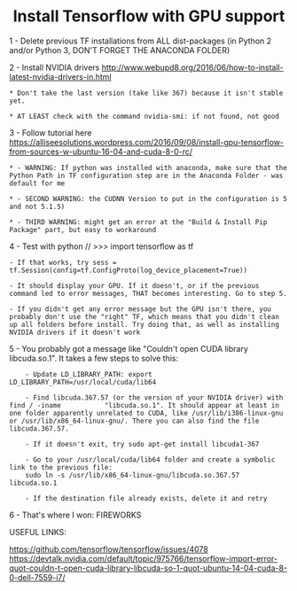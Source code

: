 <h1 style="text-align:center";> Install Tensorflow with GPU support</h1>

1 - Delete previous TF installations from ALL dist-packages (in Python 2 and/or Python 3, DON'T FORGET THE ANACONDA FOLDER)


2 - Install NVIDIA drivers http://www.webupd8.org/2016/06/how-to-install-latest-nvidia-drivers-in.html

	* Don't take the last version (take like 367) because it isn't stable yet.

	* AT LEAST check with the command nvidia-smi: if not found, not good


3 - Follow tutorial here https://alliseesolutions.wordpress.com/2016/09/08/install-gpu-tensorflow-from-sources-w-ubuntu-16-04-and-cuda-8-0-rc/

	* - WARNING: If python was installed with anaconda, make sure that the Python Path in TF configuration step are in the Anaconda Folder - was default for me

	* - SECOND WARNING: the CUDNN Version to put in the configuration is 5 and not 5.1.5)

	* - THIRD WARNING: might get an error at the "Build & Install Pip Package" part, but easy to workaround


4 - Test with python // >>> import tensorflow as tf

	- If that works, try sess = tf.Session(config=tf.ConfigProto(log_device_placement=True))
	
	- It should display your GPU. If it doesn't, or if the previous command led to error messages, THAT becomes interesting. Go to step 5.

	- If you didn't get any error message but the GPU isn't there, you probably don't use the "right" TF, which means that you didn't clean up all folders before install. Try doing that, as well as installing NVIDIA drivers if it doesn't work


5 - You probably got a message like "Couldn't open CUDA library libcuda.so.1". It takes a few steps to solve this:

		- Update LD_LIBRARY_PATH: export LD_LIBRARY_PATH=/usr/local/cuda/lib64

		- Find libcuda.367.57 (or the version of your NVIDIA driver) with find / -iname 		  "libcuda.so.1". It should appear at least in one folder apparently unrelated to CUDA, like /usr/lib/i386-linux-gnu or /usr/lib/x86_64-linux-gnu/. There you can also find the file libcuda.367.57.

		- If it doesn't exit, try sudo apt-get install libcuda1-367

		- Go to your /usr/local/cuda/lib64 folder and create a symbolic link to the previous file: 
		sudo ln -s /usr/lib/x86_64-linux-gnu/libcuda.so.367.57 libcuda.so.1

		- If the destination file already exists, delete it and retry

6 - That's where I won: FIREWORKS


USEFUL LINKS:

https://github.com/tensorflow/tensorflow/issues/4078
https://devtalk.nvidia.com/default/topic/975766/tensorflow-import-error-quot-couldn-t-open-cuda-library-libcuda-so-1-quot-ubuntu-14-04-cuda-8-0-dell-7559-i7/




